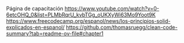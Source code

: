 Página de capacitación
https://www.youtube.com/watch?v=0-6etcOHQ_0&list=PLMbRqrU_kvbTGg_oUKXyWi63Mo9Yoot9K
https://www.freecodecamp.org/espanol/news/los-principios-solid-explicados-en-espanol/
https://github.com/thomasruegg/clean-code-summary?tab=readme-ov-file#chapter1
